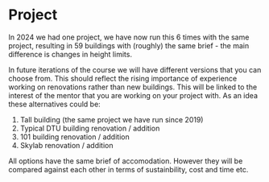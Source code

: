 # Project

In 2024 we had one project, we have now run this 6 times with the same project, resulting in 59 buildings with (roughly) the same brief - the main difference is changes in height limits.

In future iterations of the course we will have different versions that you can choose from. This should reflect the rising importance of experience working on renovations rather than new buildings. This will be linked to the interest of the mentor that you are working on your project with. As an idea these alternatives could be:

1. Tall building (the same project we have run since 2019)
2. Typical DTU building renovation / addition
3. 101 building renovation / addition
4. Skylab renovation / addition

All options have the same brief of accomodation. However they will be compared against each other in terms of sustainbility, cost and time etc.
